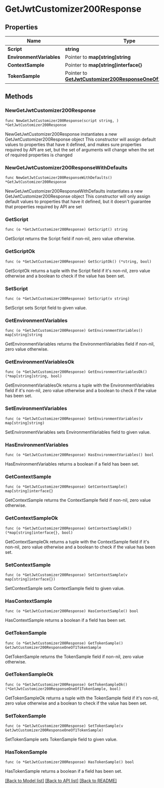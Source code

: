 # GetJwtCustomizer200Response

## Properties

Name | Type | Description | Notes
------------ | ------------- | ------------- | -------------
**Script** | **string** |  | 
**EnvironmentVariables** | Pointer to **map[string]string** |  | [optional] 
**ContextSample** | Pointer to **map[string]interface{}** | arbitrary | [optional] 
**TokenSample** | Pointer to [**GetJwtCustomizer200ResponseOneOf1TokenSample**](GetJwtCustomizer200ResponseOneOf1TokenSample.md) |  | [optional] 

## Methods

### NewGetJwtCustomizer200Response

`func NewGetJwtCustomizer200Response(script string, ) *GetJwtCustomizer200Response`

NewGetJwtCustomizer200Response instantiates a new GetJwtCustomizer200Response object
This constructor will assign default values to properties that have it defined,
and makes sure properties required by API are set, but the set of arguments
will change when the set of required properties is changed

### NewGetJwtCustomizer200ResponseWithDefaults

`func NewGetJwtCustomizer200ResponseWithDefaults() *GetJwtCustomizer200Response`

NewGetJwtCustomizer200ResponseWithDefaults instantiates a new GetJwtCustomizer200Response object
This constructor will only assign default values to properties that have it defined,
but it doesn't guarantee that properties required by API are set

### GetScript

`func (o *GetJwtCustomizer200Response) GetScript() string`

GetScript returns the Script field if non-nil, zero value otherwise.

### GetScriptOk

`func (o *GetJwtCustomizer200Response) GetScriptOk() (*string, bool)`

GetScriptOk returns a tuple with the Script field if it's non-nil, zero value otherwise
and a boolean to check if the value has been set.

### SetScript

`func (o *GetJwtCustomizer200Response) SetScript(v string)`

SetScript sets Script field to given value.


### GetEnvironmentVariables

`func (o *GetJwtCustomizer200Response) GetEnvironmentVariables() map[string]string`

GetEnvironmentVariables returns the EnvironmentVariables field if non-nil, zero value otherwise.

### GetEnvironmentVariablesOk

`func (o *GetJwtCustomizer200Response) GetEnvironmentVariablesOk() (*map[string]string, bool)`

GetEnvironmentVariablesOk returns a tuple with the EnvironmentVariables field if it's non-nil, zero value otherwise
and a boolean to check if the value has been set.

### SetEnvironmentVariables

`func (o *GetJwtCustomizer200Response) SetEnvironmentVariables(v map[string]string)`

SetEnvironmentVariables sets EnvironmentVariables field to given value.

### HasEnvironmentVariables

`func (o *GetJwtCustomizer200Response) HasEnvironmentVariables() bool`

HasEnvironmentVariables returns a boolean if a field has been set.

### GetContextSample

`func (o *GetJwtCustomizer200Response) GetContextSample() map[string]interface{}`

GetContextSample returns the ContextSample field if non-nil, zero value otherwise.

### GetContextSampleOk

`func (o *GetJwtCustomizer200Response) GetContextSampleOk() (*map[string]interface{}, bool)`

GetContextSampleOk returns a tuple with the ContextSample field if it's non-nil, zero value otherwise
and a boolean to check if the value has been set.

### SetContextSample

`func (o *GetJwtCustomizer200Response) SetContextSample(v map[string]interface{})`

SetContextSample sets ContextSample field to given value.

### HasContextSample

`func (o *GetJwtCustomizer200Response) HasContextSample() bool`

HasContextSample returns a boolean if a field has been set.

### GetTokenSample

`func (o *GetJwtCustomizer200Response) GetTokenSample() GetJwtCustomizer200ResponseOneOf1TokenSample`

GetTokenSample returns the TokenSample field if non-nil, zero value otherwise.

### GetTokenSampleOk

`func (o *GetJwtCustomizer200Response) GetTokenSampleOk() (*GetJwtCustomizer200ResponseOneOf1TokenSample, bool)`

GetTokenSampleOk returns a tuple with the TokenSample field if it's non-nil, zero value otherwise
and a boolean to check if the value has been set.

### SetTokenSample

`func (o *GetJwtCustomizer200Response) SetTokenSample(v GetJwtCustomizer200ResponseOneOf1TokenSample)`

SetTokenSample sets TokenSample field to given value.

### HasTokenSample

`func (o *GetJwtCustomizer200Response) HasTokenSample() bool`

HasTokenSample returns a boolean if a field has been set.


[[Back to Model list]](../README.md#documentation-for-models) [[Back to API list]](../README.md#documentation-for-api-endpoints) [[Back to README]](../README.md)


